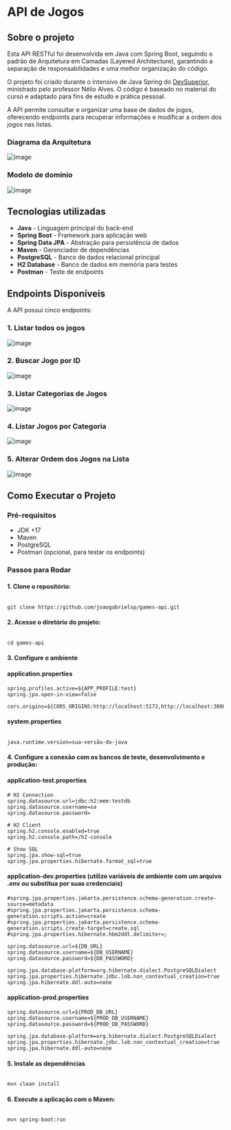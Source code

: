 # API de Jogos

## Sobre o projeto

Esta API RESTful foi desenvolvida em Java com Spring Boot, seguindo o padrão de Arquitetura em Camadas (Layered Architecture), garantindo a separação de responsabilidades e uma melhor organização do código.

O projeto foi criado durante o intensivo de Java Spring do [DevSuperior](https://github.com/devsuperior), ministrado pelo professor Nélio Alves. O código é baseado no material do curso e adaptado para fins de estudo e prática pessoal.

A API permite consultar e organizar uma base de dados de jogos, oferecendo endpoints para recuperar informações e modificar a ordem dos jogos nas listas.

### Diagrama da Arquitetura

![image](https://github.com/user-attachments/assets/16888315-48a9-46bc-b528-1b55d35b1bd0)

### Modelo de domínio

![image](https://github.com/user-attachments/assets/2664e82a-4acb-4839-a2c0-df257515d3f9)

## Tecnologias utilizadas

- **Java** - Linguagem principal do back-end
- **Spring Boot** - Framework para aplicação web
- **Spring Data JPA** - Abstração para persistência de dados
- **Maven** - Gerenciador de dependências
- **PostgreSQL** - Banco de dados relacional principal
- **H2 Database** - Banco de dados em memória para testes
- **Postman** - Teste de endpoints

## Endpoints Disponíveis

A API possui cinco endpoints:

### 1. Listar todos os jogos

![image](https://github.com/user-attachments/assets/dd27c879-c979-49ce-8a8e-6c0e107107af)

  
### 2. Buscar Jogo por ID

![image](https://github.com/user-attachments/assets/942834c2-59d3-4619-82a4-3d2b1ef47a7c)

  
### 3. Listar Categorias de Jogos

![image](https://github.com/user-attachments/assets/b22dd50f-5a6b-46b4-9425-65d9f1d061ac)

  
### 4. Listar Jogos por Categoria

![image](https://github.com/user-attachments/assets/d1d01848-c9c2-4e4a-a2b4-6c21a316b8b6)

  
### 5. Alterar Ordem dos Jogos na Lista

![image](https://github.com/user-attachments/assets/f33b986f-8280-44a4-a1af-881abde23e39)

## Como Executar o Projeto

### Pré-requisitos

- JDK +17
- Maven
- PostgreSQL
- Postman (opcional, para testar os endpoints)

### Passos para Rodar

#### 1. Clone o repositório:

```

git clone https://github.com/joaogabrielsp/games-api.git

```
   
#### 2. Acesse o diretório do projeto:

```

cd games-api

```

   
#### 3. Configure o ambiente

#### application.properties

```
spring.profiles.active=${APP_PROFILE:test}
spring.jpa.open-in-view=false

cors.origins=${CORS_ORIGINS:http://localhost:5173,http://localhost:3000}
```

#### system.properties

```

java.runtime.version=sua-versão-do-java

```

#### 4. Configure a conexão com os bancos de teste, desenvolvimento e produção:

#### application-test.properties

```
# H2 Connection
spring.datasource.url=jdbc:h2:mem:testdb
spring.datasource.username=sa
spring.datasource.password=
    
# H2 Client
spring.h2.console.enabled=true
spring.h2.console.path=/h2-console
    
# Show SQL
spring.jpa.show-sql=true
spring.jpa.properties.hibernate.format_sql=true
```

#### application-dev.properties (utilize variáveis de ambiente com um arquivo .env ou substitua por suas credenciais)

```
#spring.jpa.properties.jakarta.persistence.schema-generation.create-source=metadata
#spring.jpa.properties.jakarta.persistence.schema-generation.scripts.action=create
#spring.jpa.properties.jakarta.persistence.schema-generation.scripts.create-target=create.sql
#spring.jpa.properties.hibernate.hbm2ddl.delimiter=;
  
spring.datasource.url=${DB_URL}
spring.datasource.username=${DB_USERNAME}
spring.datasource.password=${DB_PASSWORD}
  
spring.jpa.database-platform=org.hibernate.dialect.PostgreSQLDialect
spring.jpa.properties.hibernate.jdbc.lob.non_contextual_creation=true
spring.jpa.hibernate.ddl-auto=none
```

#### application-prod.properties

```
spring.datasource.url=${PROD_DB_URL}
spring.datasource.username=${PROD_DB_USERNAME}
spring.datasource.password=${PROD_DB_PASSWORD}
  
spring.jpa.database-platform=org.hibernate.dialect.PostgreSQLDialect
spring.jpa.properties.hibernate.jdbc.lob.non_contextual_creation=true
spring.jpa.hibernate.ddl-auto=none
```

#### 5. Instale as dependências

```

mvn clean install

```

#### 6. Execute a aplicação com o Maven:

```

mvn spring-boot:run

```
